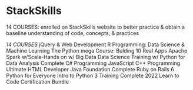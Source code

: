# StackSkills
14 COURSES: enrolled on StackSkills website to better practice &amp; obtain a baseline understanding of code, concepts, &amp; practices 


_14 COURSES_
jQuery & Web Development 
R Programming: Data Science & Machine Learning
The Python mega Course: Bulding 10 Real Apps
Apache Spark w/Scala-Hands on w/ Big Data
Data Science Training w/ Python for Data Analysis
Complete C# Programming
JavaScript
C++ Programming
Ultimate HTML Developer
Java Foundation
Complete Ruby on Rails 6
Python for Everyone
Intro to Python 3 Training
Complete 2022 Learn to Code Certification Bundle
